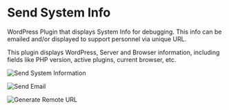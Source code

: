 Send System Info
================

WordPress Plugin that displays System Info for debugging.  This info can be emailed and/or displayed to support personnel via unique URL.

This plugin displays WordPress, Server and Browser information, including fields like PHP version, active plugins, current browser, etc.

![Send System Information](https://raw.githubusercontent.com/johnregan3/send-system-info/master/assets/SSI-info.jpg)

![Send Email](https://raw.githubusercontent.com/johnregan3/send-system-info/master/assets/SSI-email.jpg)

![Generate Remote URL](https://raw.githubusercontent.com/johnregan3/send-system-info/master/assets/SSI-remote.jpg)

